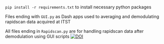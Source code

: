 `pip install -r requirements.txt` to install necessary python packages

Files ending with `GUI.py` as Dash apps used to averaging and demodulating rapidscan data acquired at ITST

All files ending in `Rapidscan.py` are for handling rapidscan data after demodulation using GUI scripts
[![DOI](https://zenodo.org/badge/511248877.svg)](https://zenodo.org/doi/10.5281/zenodo.10038327)
